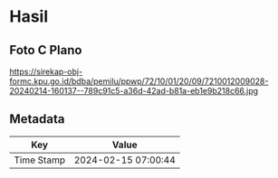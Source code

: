 # Hasil

## Foto C Plano

https://sirekap-obj-formc.kpu.go.id/bdba/pemilu/ppwp/72/10/01/20/09/7210012009028-20240214-160137--789c91c5-a36d-42ad-b81a-eb1e9b218c66.jpg


## Metadata

| Key        | Value               |
| ---------- | ------------------- |
| Time Stamp | 2024-02-15 07:00:44 |




